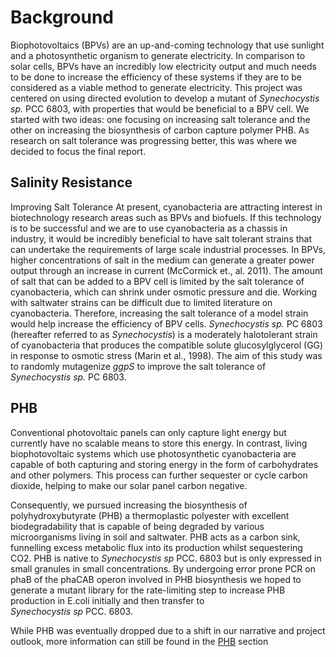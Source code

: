 # Background

Biophotovoltaics (BPVs) are an up-and-coming technology that use sunlight and a photosynthetic organism to generate electricity. In comparison to solar cells, BPVs have an incredibly low electricity output and much needs to be done to increase the efficiency of these systems if they are to be considered as a viable method to generate electricity. This project was centered on using directed evolution to develop a mutant of *Synechocystis sp.* PCC 6803, with properties that would be beneficial to a BPV cell. We started with two ideas: one focusing on increasing salt tolerance and the other on increasing the biosynthesis of carbon capture polymer PHB. As research on salt tolerance was progressing better, this was where we decided to focus the final report. 

## Salinity Resistance

Improving Salt Tolerance
At present, cyanobacteria are attracting interest in biotechnology research areas such as BPVs and biofuels. If this technology is to be successful and we are to use cyanobacteria as a chassis in industry, it would be incredibly beneficial to have salt tolerant strains that can undertake the requirements of large scale industrial processes. In BPVs, higher concentrations of salt in the medium can generate a greater power output through an increase in current (McCormick et., al. 2011). The amount of salt that can be added to a BPV cell is limited by the salt tolerance of cyanobacteria, which can shrink under osmotic pressure and die. Working with saltwater strains can be difficult due to limited literature on cyanobacteria. Therefore, increasing the salt tolerance of a model strain would help increase the efficiency of BPV cells. 
*Synechocystis sp.* PC 6803 (hereafter referred to as *Synechocystis*) is a moderately halotolerant strain of cyanobacteria that produces the compatible solute glucosylglycerol (GG) in response to osmotic stress (Marin et al., 1998). The aim of this study was to randomly mutagenize *ggpS* to improve the salt tolerance of *Synechocystis sp.* PC 6803.

## PHB

Conventional photovoltaic panels can only capture light energy but currently have no scalable means to store this energy. In contrast, living biophotovoltaic systems which use photosynthetic cyanobacteria are capable of both capturing and storing energy in the form of carbohydrates and other polymers. This process can further sequester or cycle carbon dioxide, helping to make our solar panel carbon negative.

Consequently, we pursued increasing the biosynthesis of polyhydroxybutyrate (PHB) a thermoplastic polyester with excellent biodegradability that is capable of being degraded by various microorganisms living in soil and saltwater. PHB acts as a carbon sink, funnelling excess metabolic flux into its production whilst sequestering CO2. PHB is native to *Synechocystis sp* PCC. 6803 but is only expressed in small granules in small concentrations. By undergoing error prone PCR on phaB of the phaCAB operon involved in PHB biosynthesis we hoped to generate a mutant library for the rate-limiting step to increase PHB production in E.coli initially and then transfer to  *Synechocystis sp* PCC. 6803.

While PHB was eventually dropped due to a shift in our narrative and project outlook, more information can still be found in the [PHB](https://idec-teams.github.io/2023_Edinburgh/project/phb/) section


